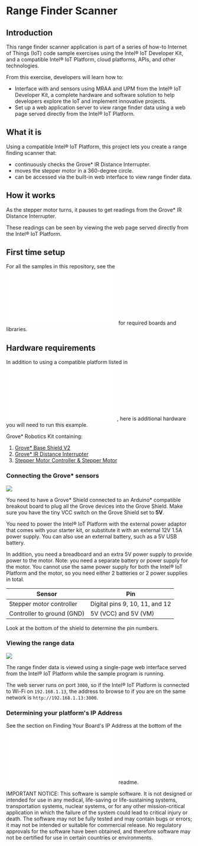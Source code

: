 # Range Finder Scanner

## Introduction

This range finder scanner application is part of a series of how-to Internet of Things (IoT) code sample exercises using the Intel® IoT Developer Kit, and a compatible Intel® IoT Platform, cloud platforms, APIs, and other technologies.

From this exercise, developers will learn how to:<br>
- Interface with and sensors using MRAA and UPM from the Intel® IoT Developer Kit, a complete hardware and software solution to help developers explore the IoT and implement innovative projects.<br>
- Set up a web application server to view range finder data using a web page served directly from the Intel® IoT Platform.

## What it is

Using a compatible Intel® IoT Platform, this project lets you create a range finding scanner that:<br>
- continuously checks the Grove\* IR Distance Interrupter.<br>
- moves the stepper motor in a 360-degree circle.<br>
- can be accessed via the built-in web interface to view range finder data.

## How it works

As the stepper motor turns, it pauses to get readings from the Grove\* IR Distance Interrupter.

These readings can be seen by viewing the web page served directly from the Intel® IoT Platform.

## First time setup  
For all the samples in this repository, see the ![General Setup Instructions](./../README.md#setup) for required boards and libraries.

## Hardware requirements

In addition to using a compatible platform listed in ![Hardware Compatibility](./../README.md#hardware-compatibility), here is additional hardware you will need to run this example.

Grove\* Robotics Kit containing:

1. [Grove\* Base Shield V2](https://www.seeedstudio.com/Base-Shield-V2-p-1378.html)
2. [Grove\* IR Distance Interrupter](http://iotdk.intel.com/docs/master/upm/node/classes/rfr359f.html)
3. [Stepper Motor Controller & Stepper Motor](http://iotdk.intel.com/docs/master/upm/node/classes/uln200xa.html)

### Connecting the Grove\* sensors

![](./images/range-finder-grove.JPG)

You need to have a Grove\* Shield connected to an Arduino\* compatible breakout board to plug all the Grove devices into the Grove Shield. Make sure you have the tiny VCC switch on the Grove Shield set to **5V**.

You need to power the Intel® IoT Platform with the external power adaptor that comes with your starter kit, or substitute it with an external 12V 1.5A power supply. You can also use an external battery, such as a 5V USB battery.

In addition, you need a breadboard and an extra 5V power supply to provide power to the motor. Note: you need a separate battery or power supply for the motor. You cannot use the same power supply for both the Intel® IoT Platform and the motor, so you need either 2 batteries or 2 power supplies in total.

Sensor | Pin
--- | ---
Stepper motor controller | Digital pins 9, 10, 11, and 12
Controller to ground (GND) | 5V (VCC) and 5V (VM)

Look at the bottom of the shield to determine the pin numbers.

### Viewing the range data

![](./../../images/js/range-finder-web.png)

The range finder data is viewed using a single-page web interface served from the Intel® IoT Platform while the sample program is running.

The web server runs on port `3000`, so if the Intel® IoT Platform is connected to Wi-Fi on `192.168.1.13`, the address to browse to if you are on the same network is `http://192.168.1.13:3000`.

### Determining your platform's IP Address

See the section on Finding Your Board's IP Address at the bottom of the ![Setup Instructions](./../README.md#finding-your-boards-ip-address) readme. 

IMPORTANT NOTICE: This software is sample software. It is not designed or intended for use in any medical, life-saving or life-sustaining systems, transportation systems, nuclear systems, or for any other mission-critical application in which the failure of the system could lead to critical injury or death. The software may not be fully tested and may contain bugs or errors; it may not be intended or suitable for commercial release. No regulatory approvals for the software have been obtained, and therefore software may not be certified for use in certain countries or environments.
